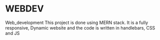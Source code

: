 # WEBDEV
Web_development
This project is done using MERN stack. It is a fully responsive, Dynamic website and the code is written in handlebars, CSS and JS
